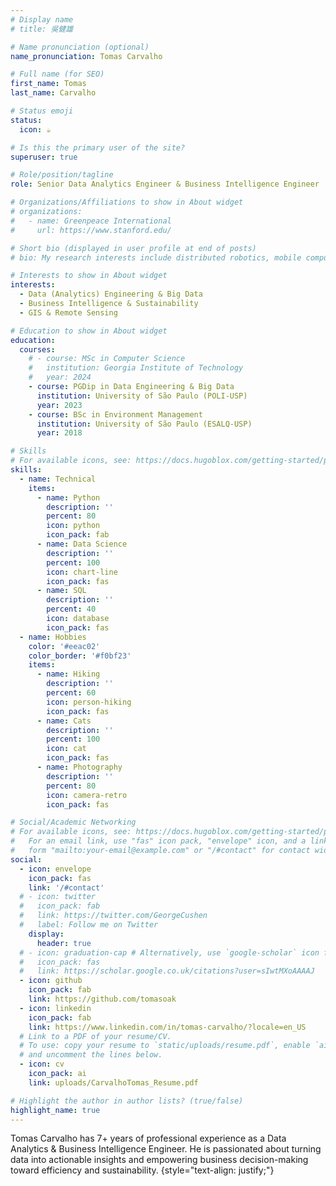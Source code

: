 ```yaml
---
# Display name
# title: 吳健雄

# Name pronunciation (optional)
name_pronunciation: Tomas Carvalho

# Full name (for SEO)
first_name: Tomas
last_name: Carvalho

# Status emoji
status:
  icon: ☕️

# Is this the primary user of the site?
superuser: true

# Role/position/tagline
role: Senior Data Analytics Engineer & Business Intelligence Engineer

# Organizations/Affiliations to show in About widget
# organizations:
#   - name: Greenpeace International
#     url: https://www.stanford.edu/

# Short bio (displayed in user profile at end of posts)
# bio: My research interests include distributed robotics, mobile computing and programmable matter.

# Interests to show in About widget
interests:
  - Data (Analytics) Engineering & Big Data
  - Business Intelligence & Sustainability
  - GIS & Remote Sensing

# Education to show in About widget
education:
  courses:
    # - course: MSc in Computer Science
    #   institution: Georgia Institute of Technology
    #   year: 2024
    - course: PGDip in Data Engineering & Big Data
      institution: University of São Paulo (POLI-USP)
      year: 2023
    - course: BSc in Environment Management
      institution: University of São Paulo (ESALQ-USP)
      year: 2018

# Skills
# For available icons, see: https://docs.hugoblox.com/getting-started/page-builder/#icons
skills:
  - name: Technical
    items:
      - name: Python
        description: ''
        percent: 80
        icon: python
        icon_pack: fab
      - name: Data Science
        description: ''
        percent: 100
        icon: chart-line
        icon_pack: fas
      - name: SQL
        description: ''
        percent: 40
        icon: database
        icon_pack: fas
  - name: Hobbies
    color: '#eeac02'
    color_border: '#f0bf23'
    items:
      - name: Hiking
        description: ''
        percent: 60
        icon: person-hiking
        icon_pack: fas
      - name: Cats
        description: ''
        percent: 100
        icon: cat
        icon_pack: fas
      - name: Photography
        description: ''
        percent: 80
        icon: camera-retro
        icon_pack: fas

# Social/Academic Networking
# For available icons, see: https://docs.hugoblox.com/getting-started/page-builder/#icons
#   For an email link, use "fas" icon pack, "envelope" icon, and a link in the
#   form "mailto:your-email@example.com" or "/#contact" for contact widget.
social:
  - icon: envelope
    icon_pack: fas
    link: '/#contact'
  # - icon: twitter
  #   icon_pack: fab
  #   link: https://twitter.com/GeorgeCushen
  #   label: Follow me on Twitter
    display:
      header: true
  # - icon: graduation-cap # Alternatively, use `google-scholar` icon from `ai` icon pack
  #   icon_pack: fas
  #   link: https://scholar.google.co.uk/citations?user=sIwtMXoAAAAJ
  - icon: github
    icon_pack: fab
    link: https://github.com/tomasoak
  - icon: linkedin
    icon_pack: fab
    link: https://www.linkedin.com/in/tomas-carvalho/?locale=en_US
  # Link to a PDF of your resume/CV.
  # To use: copy your resume to `static/uploads/resume.pdf`, enable `ai` icons in `params.yaml`,
  # and uncomment the lines below.
  - icon: cv
    icon_pack: ai
    link: uploads/CarvalhoTomas_Resume.pdf

# Highlight the author in author lists? (true/false)
highlight_name: true
---
```


Tomas Carvalho has 7+ years of professional experience as a Data Analytics & Business Intelligence Engineer. He is passionated about turning data into actionable insights and empowering business decision-making toward efficiency and sustainability. 
{style="text-align: justify;"}

